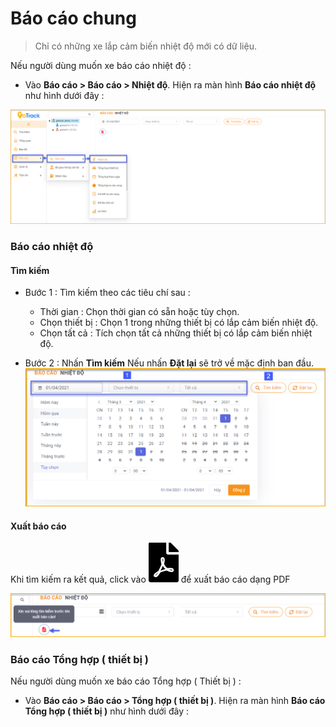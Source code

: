 # Báo cáo chung
> Chỉ có những xe lắp cảm biến nhiệt độ mới có dữ liệu.

Nếu người dùng muốn xe báo cáo nhiệt độ :  
* Vào **Báo cáo >  Báo cáo > Nhiệt độ**.
Hiện ra màn hình **Báo cáo nhiệt độ** như hình dưới đây :

<span style="display:block;text-align:center">![Interface Web](/docs/assets/images/web-interface/reports/temperature.png)

### Báo cáo nhiệt độ 

#### Tìm kiếm 

* Bước 1 : Tìm kiếm theo các tiêu chí sau :

    * Thời gian : Chọn thời gian có sẵn hoặc tùy chọn.
    * Chọn thiết bị : Chọn 1 trong những thiết bị có lắp cảm biến nhiệt độ.
    * Chọn tất cả : Tích chọn tất cả những thiết bị có lắp cảm biến nhiệt độ.

* Bước 2 : Nhấn **Tìm kiếm** 
    Nếu nhấn **Đặt lại** sẽ trở về mặc định ban đầu.
<span style="display:block;text-align:center">![Interface Web](/docs/assets/images/web-interface/reports/search-temperature.png)

#### Xuất báo cáo
 Khi tìm kiếm ra kết quả, click vào <span class="icon-left svg-filter-circlered">![Ok](/docs/assets/images/web-interface/icon/SVG/file-pdf1.svg) để xuất báo cáo dạng PDF

 <span style="display:block;text-align:center">![Interface Web](/docs/assets/images/web-interface/reports/export-report.png)

 ### Báo cáo Tổng hợp ( thiết bị )

 Nếu người dùng muốn xe báo cáo Tổng hợp ( Thiết bị ) :  
* Vào **Báo cáo >  Báo cáo > Tổng hợp ( thiết bị )**.
Hiện ra màn hình **Báo cáo Tổng hợp ( thiết bị )** như hình dưới đây :







